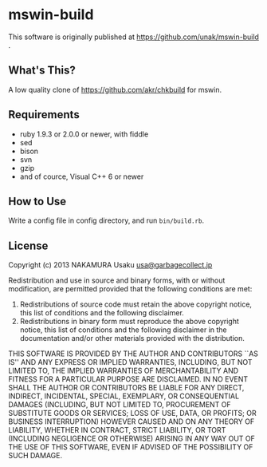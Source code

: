 mswin-build
===========

This software is originally published at https://github.com/unak/mswin-build .


What's This?
------------

A low quality clone of https://github.com/akr/chkbuild for mswin.


Requirements
------------

* ruby 1.9.3 or 2.0.0 or newer, with fiddle
* sed
* bison
* svn
* gzip
* and of cource, Visual C++ 6 or newer


How to Use
----------

Write a config file in config directory, and run `bin/build.rb`.


License
-------

Copyright (c) 2013 NAKAMURA Usaku usa@garbagecollect.jp

Redistribution and use in source and binary forms, with or without
modification, are permitted provided that the following conditions are met:

1. Redistributions of source code must retain the above copyright notice,
   this list of conditions and the following disclaimer.
2. Redistributions in binary form must reproduce the above copyright notice,
   this list of conditions and the following disclaimer in the documentation
   and/or other materials provided with the distribution.

THIS SOFTWARE IS PROVIDED BY THE AUTHOR AND CONTRIBUTORS ``AS IS'' AND ANY
EXPRESS OR IMPLIED WARRANTIES, INCLUDING, BUT NOT LIMITED TO, THE IMPLIED
WARRANTIES OF MERCHANTABILITY AND FITNESS FOR A PARTICULAR PURPOSE ARE
DISCLAIMED. IN NO EVENT SHALL THE AUTHOR OR CONTRIBUTORS BE LIABLE FOR ANY
DIRECT, INDIRECT, INCIDENTAL, SPECIAL, EXEMPLARY, OR CONSEQUENTIAL DAMAGES
(INCLUDING, BUT NOT LIMITED TO, PROCUREMENT OF SUBSTITUTE GOODS OR SERVICES;
LOSS OF USE, DATA, OR PROFITS; OR BUSINESS INTERRUPTION) HOWEVER CAUSED AND
ON ANY THEORY OF LIABILITY, WHETHER IN CONTRACT, STRICT LIABILITY, OR TORT
(INCLUDING NEGLIGENCE OR OTHERWISE) ARISING IN ANY WAY OUT OF THE USE OF THIS
SOFTWARE, EVEN IF ADVISED OF THE POSSIBILITY OF SUCH DAMAGE.
